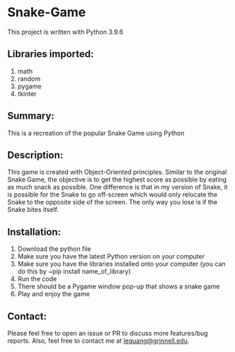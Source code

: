 # Snake-Game

This project is written with Python 3.9.6

## Libraries imported:
1. math
2. random
3. pygame
4. tkinter

## Summary: 
This is a recreation of the popular Snake Game using Python 

## Description: 
This game is created with Object-Oriented principles. Similar to the original Snake Game, the objective is to get the highest score as possible by eating as much snack as possible. One difference is that in my version of Snake, it is possible for the Snake to go off-screen which would only relocate the Snake to the opposite side of the screen. The only way you lose is if the Snake bites itself.

## Installation:
1. Download the python file 
2. Make sure you have the latest Python version on your computer 
3. Make sure you have the libraries installed onto your computer (you can do this by ~pip install name_of_library)
5. Run the code 
6. There should be a Pygame window pop-up that shows a snake game 
7. Play and enjoy the game

## Contact: 
Please feel free to open an issue or PR to discuss more features/bug reports. Also, feel free to contact me at lequang@grinnell.edu.
